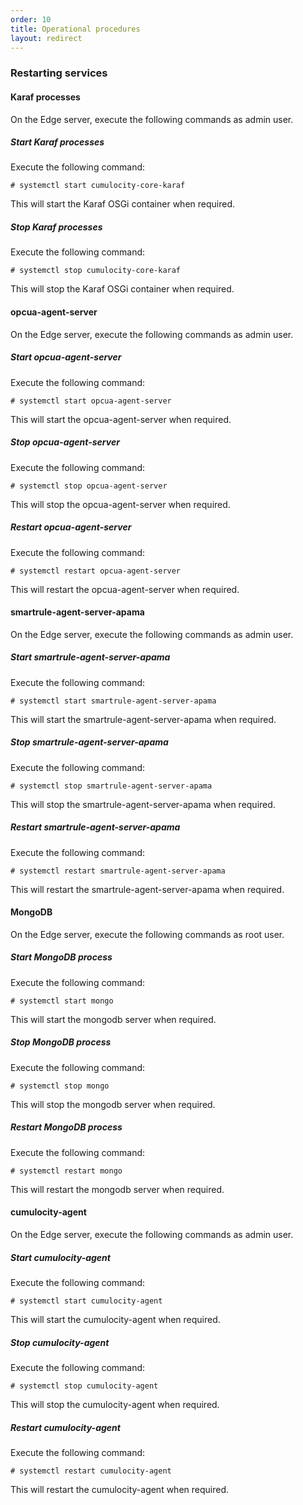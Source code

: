 ```yaml
---
order: 10
title: Operational procedures
layout: redirect
---
```


### Restarting services

#### Karaf processes

On the Edge server, execute the following commands as admin user. 

##### Start Karaf processes

Execute the following command:

	# systemctl start cumulocity-core-karaf

This will start the Karaf OSGi container when required. 

##### Stop Karaf processes

Execute the following command:

	# systemctl stop cumulocity-core-karaf

This will stop the Karaf OSGi container when required. 

#### opcua-agent-server

On the Edge server, execute the following commands as admin user. 

##### Start opcua-agent-server

Execute the following command:

	# systemctl start opcua-agent-server

This will start the opcua-agent-server when required. 

##### Stop opcua-agent-server

Execute the following command:

	# systemctl stop opcua-agent-server

This will stop the opcua-agent-server when required. 

##### Restart opcua-agent-server

Execute the following command:

	# systemctl restart opcua-agent-server

This will restart the opcua-agent-server when required. 

#### smartrule-agent-server-apama

On the Edge server, execute the following commands as admin user. 

##### Start smartrule-agent-server-apama

Execute the following command:

	# systemctl start smartrule-agent-server-apama

This will start the smartrule-agent-server-apama when required. 

##### Stop smartrule-agent-server-apama

Execute the following command:

	# systemctl stop smartrule-agent-server-apama

This will stop the smartrule-agent-server-apama when required. 

##### Restart smartrule-agent-server-apama

Execute the following command:

	# systemctl restart smartrule-agent-server-apama

This will restart the smartrule-agent-server-apama when required. 

#### MongoDB

On the Edge server, execute the following commands as root user.

##### Start MongoDB process
Execute the following command:

	# systemctl start mongo

This will start the mongodb server when required. 

##### Stop MongoDB process

Execute the following command:

	# systemctl stop mongo

This will stop the mongodb server when required. 

##### Restart MongoDB process

Execute the following command:

	# systemctl restart mongo

This will restart the mongodb server when required. 

#### cumulocity-agent

On the Edge server, execute the following commands as admin user. 

##### Start cumulocity-agent

Execute the following command:

	# systemctl start cumulocity-agent

This will start the cumulocity-agent when required. 

##### Stop cumulocity-agent

Execute the following command:

	# systemctl stop cumulocity-agent

This will stop the cumulocity-agent when required. 

##### Restart cumulocity-agent

Execute the following command:

	# systemctl restart cumulocity-agent

This will restart the cumulocity-agent when required. 

